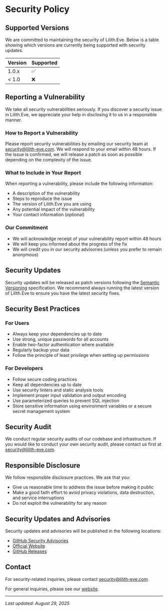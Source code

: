 # Security Policy

## Supported Versions

We are committed to maintaining the security of Lilith.Eve. Below is a table showing which versions are currently being supported with security updates.

| Version | Supported          |
| ------- | ------------------ |
| 1.0.x   | :white_check_mark: |
| < 1.0   | :x:                |

## Reporting a Vulnerability

We take all security vulnerabilities seriously. If you discover a security issue in Lilith.Eve, we appreciate your help in disclosing it to us in a responsible manner.

### How to Report a Vulnerability

Please report security vulnerabilities by emailing our security team at [security@lilith-eve.com](mailto:security@lilith-eve.com). We will respond to your email within 48 hours. If the issue is confirmed, we will release a patch as soon as possible depending on the complexity of the issue.

### What to Include in Your Report

When reporting a vulnerability, please include the following information:

- A description of the vulnerability
- Steps to reproduce the issue
- The version of Lilith.Eve you are using
- Any potential impact of the vulnerability
- Your contact information (optional)

### Our Commitment

- We will acknowledge receipt of your vulnerability report within 48 hours
- We will keep you informed about the progress of the fix
- We will credit you in our security advisories (unless you prefer to remain anonymous)

## Security Updates

Security updates will be released as patch versions following the [Semantic Versioning](https://semver.org/) specification. We recommend always running the latest version of Lilith.Eve to ensure you have the latest security fixes.

## Security Best Practices

### For Users

- Always keep your dependencies up to date
- Use strong, unique passwords for all accounts
- Enable two-factor authentication where available
- Regularly backup your data
- Follow the principle of least privilege when setting up permissions

### For Developers

- Follow secure coding practices
- Keep all dependencies up to date
- Use security linters and static analysis tools
- Implement proper input validation and output encoding
- Use parameterized queries to prevent SQL injection
- Store sensitive information using environment variables or a secure secret management system

## Security Audit

We conduct regular security audits of our codebase and infrastructure. If you would like to conduct your own security audit, please contact us first at [security@lilith-eve.com](mailto:security@lilith-eve.com).

## Responsible Disclosure

We follow responsible disclosure practices. We ask that you:

- Give us reasonable time to address the issue before making it public
- Make a good faith effort to avoid privacy violations, data destruction, and service interruptions
- Do not exploit the vulnerability for any reason

## Security Updates and Advisories

Security updates and advisories will be published in the following locations:

- [GitHub Security Advisories](https://github.com/lilith-eve/core/security/advisories)
- [Official Website](https://lilith-eve.com/security)
- [GitHub Releases](https://github.com/lilith-eve/core/releases)

## Contact

For security-related inquiries, please contact [security@lilith-eve.com](mailto:security@lilith-eve.com).

For general inquiries, please see our [website](https://lilith-eve.com/contact).

---

*Last updated: August 29, 2025*
